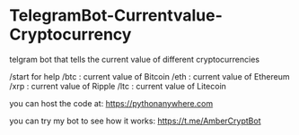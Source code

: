 # TelegramBot-Currentvalue-Cryptocurrency
telgram bot that tells the current value of different cryptocurrencies

/start for help
/btc : current value of Bitcoin
/eth : current value of Ethereum
/xrp : current value of Ripple
/ltc : current value of Litecoin

you can host the code at: https://pythonanywhere.com

you can try my bot to see how it works:
https://t.me/AmberCryptBot
